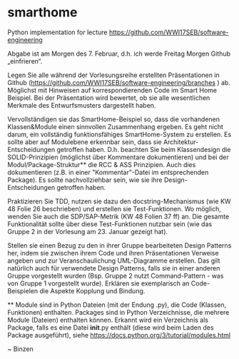 # smarthome
Python implementation for lecture https://github.com/WWI17SEB/software-engineering

Abgabe ist am Morgen des 7. Februar, d.h. ich werde Freitag Morgen Github „einfrieren“.
 
Legen Sie alle während der Vorlesungsreihe erstellten Präsentationen in Github (https://github.com/WWI17SEB/software-engineering/branches ) ab. Möglichst mit Hinweisen auf korrespondierenden Code im Smart Home Beispiel. Bei der Präsentation wird bewertet, ob sie alle wesentlichen Merkmale des Entwurfsmusters dargestellt haben.
 
Vervollständigen sie das SmartHome-Beispiel so, dass die vorhandenen Klassen&Module einen sinnvollen Zusammenhang ergeben. Es geht nicht darum, ein vollständig funktionsfähiges SmartHome-System zu erstellen. Es sollte aber auf Modulebene erkennbar sein, dass sie Architektur-Entscheidungen getroffen haben. D.h. beachten Sie beim Klassendesign die SOLID-Prinzipien (möglichst über Kommentare dokumentieren) und bei der Modul/Package-Struktur** die RCC & ASS Prinzipien. Auch dies dokumentieren (z.B. in einer "Kommentar"-Datei im entsprechenden Package). Es sollte nachvollziehbar sein, wie sie ihre Design-Entscheidungen getroffen haben.
 
Praktizieren Sie TDD, nutzen sie dazu den docstring-Mechanismus (wie KW 48 Folie 26 beschrieben) und erstellen sie Test-Funktionen. Wo möglich, wenden Sie auch die SDP/SAP-Metrik (KW 48 Folien 37 ff) an. Die gesamte Funktionalität sollte über diese Test-Funktionen nutzbar sein (wie das Gruppe 2 in der Vorlesung am 23. Januar gezeigt hat).
 
Stellen sie einen Bezug zu den in ihrer Gruppe bearbeiteten Design Patterns her, indem sie zwischen ihrem Code und ihren Präsentationen Verweise angeben und zur Veranschaulichung UML-Diagramme erstellen. Das gilt natürlich auch für verwendete Design Patterns, falls sie in einer anderen Gruppe vorgestellt wurden (Bsp. Gruppe 2 nutzt Command-Pattern - was von Gruppe 1 vorgestellt wurde). Erklären sie exemplarisch an Code-Beispielen die Aspekte Kopplung und Bindung.
 
** Module sind in Python Dateien (mit der Endung .py), die Code (Klassen, Funktionen) enthalten. Packages sind in Python Verzeichnisse, die mehrere Module (Dateien) enthalten können. Erkannt wird ein Verzeichnis als Package, falls es eine Datei __init__.py enthält (diese wird beim Laden des Package ausgeführt), siehe https://docs.python.org/3/tutorial/modules.html
 
~ Binzen
